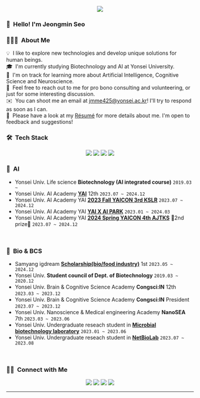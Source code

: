 <p align='center'>
    <img src="https://capsule-render.vercel.app/api?type=waving&color=auto&height=300&section=header&text=Jeongmin%20Seo&fontSize=90&animation=fadeIn&fontAlignY=38&desc=I'm%20interested%20in%20BCS%20and%20AI&descAlignY=51&descAlign=62"/>
</p>


### 👋 &nbsp;Hello! I'm Jeongmin Seo</h2>

### 👨🏻‍💻 &nbsp;About Me
💡 &nbsp;I like to explore new technologies and develop unique solutions for human beings.\
🎓 &nbsp;I'm currently studying Biotechnology and AI at Yonsei University.\
🌱 &nbsp;I'm on track for learning more about Artificial Intelligence, Cognitive Science and Neuroscience.\
💬 &nbsp;Feel free to reach out to me for pro bono consulting and volunteering, or just for some interesting discussion.\
✉️ &nbsp;You can shoot me an email at jmme425@yonsei.ac.kr! I'll try to respond as soon as I can.\
📄 &nbsp;Please have a look at my [Résumé]() for more details about me. I'm open to feedback and suggestions!

### 🛠 &nbsp;Tech Stack
<p align="center">
  <a href="https://www.tensorflow.org"target="blank">
    <img src="https://img.shields.io/badge/TensorFlow-%23FF6F00?style=for-the-badge&logo=TensorFlow&logoColor=white"/></a>
  <a href="https://pytorch.org"target="blank">
    <img src="https://img.shields.io/badge/PyTorch-%23EE4C2C?style=for-the-badge&logo=PyTorch&logoColor=white"/></a>
  <a href="https://www.python.org/"target="blank">
    <img src="https://img.shields.io/badge/Python-3776AB?style=for-the-badge&logo=python&logoColor=white"/></a>
  <a href="https://www.r-project.org/"target="blank">
    <img src="https://img.shields.io/badge/R-276DC3?style=for-the-badge&logo=r&logoColor=white"/></a>
</p>



### 🔎 &nbsp;AI
  - Yonsei Univ. Life science **Biotechnology (AI integrated course)** `2019.03 ~`
  - Yonsei Univ. AI Academy **[YAI](https://github.com/yonsei-YAI)** 12th `2023.07 ~ 2024.12`
  - Yonsei Univ. AI Academy YAI **[2023 Fall YAICON 3rd KSLR](https://github.com/yonsei-YAI)** `2023.07 ~ 2024.12`
  - Yonsei Univ. AI Academy YAI **[YAI X AI PARK](https://github.com/yonsei-YAI)** `2023.01 ~ 2024.03`
  - Yonsei Univ. AI Academy YAI **[2024 Spring YAICON 4th AJTKS](https://github.com/yonsei-YAI)** 🥈2nd prize🥈 `2023.07 ~ 2024.12`
<br>

### 🧪 &nbsp;Bio & BCS 
  - Samyang igdream **[Scholarship(bio/food industry)](https://sy-igdream.or.kr/)** 1st `2023.05 ~ 2024.12`
  - Yonsei Univ. **Student council of Dept. of Biotechnology** `2019.03 ~ 2020.12`
  - Yonsei Univ. Brain & Cognitive Science Academy **Congsci:IN** 12th `2023.03 ~ 2023.12`
  - Yonsei Univ. Brain & Cognitive Science Academy **Congsci:IN** President `2023.07 ~ 2023.12`
  - Yonsei Univ. Nanoscience & Medical engineering Academy **NanoSEA** 7th `2023.03 ~ 2023.06`
  - Yonsei Univ. Undergraduate reseach student in **[Microbial biotechnology laboratory](http://www.bahnlab.com/)** `2023.01 ~ 2023.06`
  - Yonsei Univ. Undergraduate reseach student in **[NetBioLab](https://netbiolab.org/w/Welcome)** `2023.07 ~ 2023.08`
<br>

### 🤝🏻 &nbsp;Connect with Me

<p align="center">
<a href="https://www.tensorflow.org"target="blank">
    <img src="https://img.shields.io/badge/GitHub-100000?style=for-the-badge&logo=github&logoColor=white"/></a>
<a href="https://www.linkedin.com/in/jeongmin-seo-4716822b3?utm_source=share&utm_campaign=share_via&utm_content=profile&utm_medium=ios_app"target="blank">
    <img src="https://img.shields.io/badge/LinkedIn-0077B5?style=for-the-badge&logo=linkedin&logoColor=white"/></a>
<a href="https://www.instagram.com/jmin.se0?igsh=Njc3NW1mczYyMGJi&utm_source=qr"target="blank">
    <img src="https://img.shields.io/badge/Instagram-E4405F?style=for-the-badge&logo=instagram&logoColor=white"/></a>
<a href="jmme425@yonsei.ac.kr"target="blank">
    <img src="https://img.shields.io/badge/Gmail-D14836?style=for-the-badge&logo=gmail&logoColor=white"/></a>
</p>

-----

